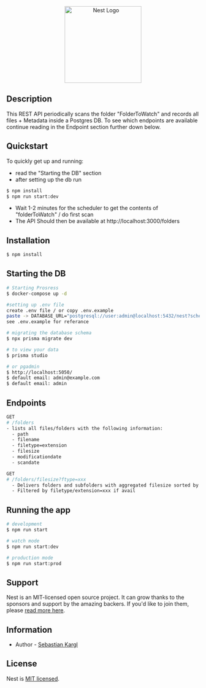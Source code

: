 <p align="center">
  <a href="http://nestjs.com/" target="blank"><img src="https://nestjs.com/img/logo-small.svg" width="200" alt="Nest Logo" /></a>
</p>

[circleci-image]: https://img.shields.io/circleci/build/github/nestjs/nest/master?token=abc123def456
[circleci-url]: https://circleci.com/gh/nestjs/nest

## Description

This REST API periodically scans the folder "FolderToWatch" and records all files + Metadata inside a Postgres DB.
To see which endpoints are available continue reading in the Endpoint section further down below.

## Quickstart
To quickly get up and running:
- read the "Starting the DB" section 
- after setting up the db run
```bash
$ npm install
$ npm run start:dev
```
- Wait 1-2 minutes for the scheduler to get the contents of "folderToWatch" / do first scan
- The API Should then be available at http://localhost:3000/folders

## Installation

```bash
$ npm install
```

## Starting the DB

```bash
# Starting Prosress
$ docker-compose up -d

#setting up .env file
create .env file / or copy .env.example
paste -> DATABASE_URL="postgresql://user:admin@localhost:5432/nest?schema=public" <- into it (docker credentials)
see .env.example for referance

# migrating the database schema
$ npx prisma migrate dev

# to view your data
$ prisma studio

# or pgadmin
$ http://localhost:5050/
$ default email: admin@example.com
$ default email: admin
```

## Endpoints

```bash
GET
# /folders
- lists all files/folders with the following information:
  - path
  - filename
  - filetype=extension
  - filesize
  - modificationdate
  - scandate

GET
# /folders/filesize?ftype=xxx
  - Delivers folders and subfolders with aggregated filesize sorted by size
  - Filtered by filetype/extension=xxx if avail
```

## Running the app

```bash
# development
$ npm run start

# watch mode
$ npm run start:dev

# production mode
$ npm run start:prod
```

## Support

Nest is an MIT-licensed open source project. It can grow thanks to the sponsors and support by the amazing backers. If you'd like to join them, please [read more here](https://docs.nestjs.com/support).

## Information

- Author - [Sebastian Kargl](https://www.sebastiankargl.com/)


## License

Nest is [MIT licensed](LICENSE).
